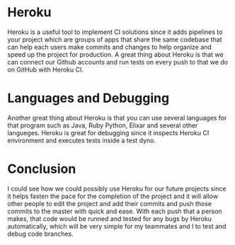 # Heroku

   Heroku is a useful tool to implement CI solutions since it adds pipelines to your project which are
  groups of apps that share the same codebase that can help each users make commits and changes
  to help organize and speed up the project for production. A great thing about Heroku is that we can connect our Github 
  accounts and run tests on every push to that we do on GitHub with Heroku CI.
  
  
# Languages and Debugging
  
   Another great thing about Heroku is that you can use several languages for that program such as Java, Ruby
  Python, Elixar and several other langueges. Heroku is great for debugging since it inspects Heroku
  CI environment and executes tests inside a test dyno. 
  
  
# Conclusion
  
   I could see how we could possibly use Heroku for our future projects since it helps fasten the pace for 
  the completion of the project and it will allow other people to edit the project and add their commits 
  and push those commits to the master with quick and ease. With each push that a person makes, that code would be 
  runned and tested for any bugs by Heroku automatically, which will be very simple for my teammates and I
  to test and debug code branches.
